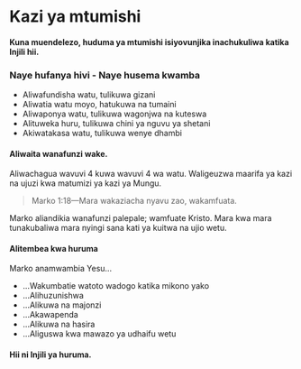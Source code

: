 # Kazi ya mtumishi

#### Kuna muendelezo, huduma ya mtumishi isiyovunjika inachukuliwa katika Injili hii.

###  Naye hufanya hivi - Naye husema kwamba

- Aliwafundisha watu, tulikuwa gizani
- Aliwatia watu moyo, hatukuwa na tumaini
- Aliwaponya watu, tulikuwa wagonjwa na kuteswa
- Alituweka huru, tulikuwa chini ya nguvu ya shetani
- Akiwatakasa watu, tulikuwa wenye dhambi

#### Aliwaita wanafunzi wake.

Aliwachagua wavuvi 4 kuwa wavuvi 4 wa watu. Waligeuzwa maarifa ya kazi na ujuzi kwa matumizi ya kazi ya Mungu.

> Marko 1:18&mdash;Mara wakaziacha nyavu zao, wakamfuata.

Marko aliandikia wanafunzi palepale; wamfuate Kristo. Mara kwa mara tunakubaliwa mara nyingi sana kati ya kuitwa na ujio wetu.

#### Alitembea kwa huruma

Marko anamwambia Yesu&hellip;

- &hellip;Wakumbatie watoto wadogo katika mikono yako
- &hellip;Alihuzunishwa
- &hellip;Alikuwa na majonzi
- &hellip;Akawapenda
- &hellip;Alikuwa na hasira
- &hellip;Aliguswa kwa mawazo ya udhaifu wetu

#### Hii ni Injili ya huruma.